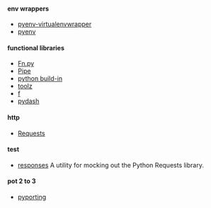 #### env wrappers
+ [pyenv-virtualenvwrapper][8]
+ [pyenv][9]

#### functional libraries
+ [Fn.py][1]
+ [Pipe][2]
+ [python build-in][3]
+ [toolz][4]
+ [f][5]
+ [pydash][6]

#### http
+ [Requests][7]

#### test
+ [responses][10] A utility for mocking out the Python Requests library.

#### pot 2 to 3
+ [pyporting][11]


[1]: https://github.com/kachayev/fn.py
[2]: https://github.com/JulienPalard/Pipe
[3]: https://docs.python.org/3/library/functional.html
[4]: https://github.com/pytoolz/toolz
[5]: https://github.com/igrishaev/f
[6]: https://github.com/dgilland/pydash
[7]: http://docs.python-requests.org/en/master/
[8]: https://github.com/yyuu/pyenv-virtualenvwrapper
[9]: https://github.com/yyuu/pyenv
[10]: https://github.com/getsentry/responses
[11]: https://docs.python.org/3/howto/pyporting.html
